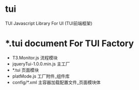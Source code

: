 # tui
TUI Javascript Library For UI (TUI前端框架)
# *.tui document For TUI Factory
 - T3.Monitor.js 流程模块
 - jqueryTui-1.0.0.min.js 主工厂
 - *.tui 页面模块
 - platMode.js 工厂附件_组件库
 - config/*.xml 主容器加载配置文件_页面模块体
